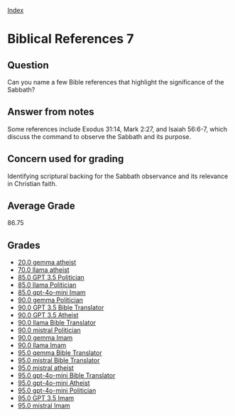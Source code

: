 
[Index](../../index.md)
# Biblical References 7
## Question
Can you name a few Bible references that highlight the significance of the Sabbath?

## Answer from notes
Some references include Exodus 31:14, Mark 2:27, and Isaiah 56:6-7, which discuss the command to observe the Sabbath and its purpose.

## Concern used for grading
Identifying scriptural backing for the Sabbath observance and its relevance in Christian faith.

## Average Grade
86.75

## Grades
 * [20.0 gemma atheist](../answers/gemma_atheist/Biblical_References_7.md)
 * [70.0 llama atheist](../answers/llama_atheist/Biblical_References_7.md)
 * [85.0 GPT 3.5 Politician](../answers/GPT_3.5_Politician/Biblical_References_7.md)
 * [85.0 llama Politician](../answers/llama_Politician/Biblical_References_7.md)
 * [85.0 gpt-4o-mini Imam](../answers/gpt-4o-mini_Imam/Biblical_References_7.md)
 * [90.0 gemma Politician](../answers/gemma_Politician/Biblical_References_7.md)
 * [90.0 GPT 3.5 Bible Translator](../answers/GPT_3.5_Bible_Translator/Biblical_References_7.md)
 * [90.0 GPT 3.5 Atheist](../answers/GPT_3.5_Atheist/Biblical_References_7.md)
 * [90.0 llama Bible Translator](../answers/llama_Bible_Translator/Biblical_References_7.md)
 * [90.0 mistral Politician](../answers/mistral_Politician/Biblical_References_7.md)
 * [90.0 gemma Imam](../answers/gemma_Imam/Biblical_References_7.md)
 * [90.0 llama Imam](../answers/llama_Imam/Biblical_References_7.md)
 * [95.0 gemma Bible Translator](../answers/gemma_Bible_Translator/Biblical_References_7.md)
 * [95.0 mistral Bible Translator](../answers/mistral_Bible_Translator/Biblical_References_7.md)
 * [95.0 mistral atheist](../answers/mistral_atheist/Biblical_References_7.md)
 * [95.0 gpt-4o-mini Bible Translator](../answers/gpt-4o-mini_Bible_Translator/Biblical_References_7.md)
 * [95.0 gpt-4o-mini Atheist](../answers/gpt-4o-mini_Atheist/Biblical_References_7.md)
 * [95.0 gpt-4o-mini Politician](../answers/gpt-4o-mini_Politician/Biblical_References_7.md)
 * [95.0 GPT 3.5 Imam](../answers/GPT_3.5_Imam/Biblical_References_7.md)
 * [95.0 mistral Imam](../answers/mistral_Imam/Biblical_References_7.md)
